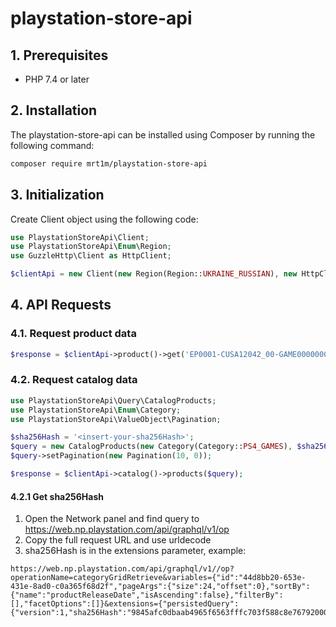 # playstation-store-api

## 1. Prerequisites

* PHP 7.4 or later

## 2. Installation

The playstation-store-api can be installed using Composer by running the following command:

```sh
composer require mrt1m/playstation-store-api
```

## 3. Initialization

Create Client object using the following code:

```php
use PlaystationStoreApi\Client;
use PlaystationStoreApi\Enum\Region;
use GuzzleHttp\Client as HttpClient;

$clientApi = new Client(new Region(Region::UKRAINE_RUSSIAN), new HttpClient());
```

## 4. API Requests

### 4.1. Request product data

```php
$response = $clientApi->product()->get('EP0001-CUSA12042_00-GAME000000000000');
```

### 4.2. Request catalog data

```php
use PlaystationStoreApi\Query\CatalogProducts;
use PlaystationStoreApi\Enum\Category;
use PlaystationStoreApi\ValueObject\Pagination;

$sha256Hash = '<insert-your-sha256Hash>';
$query = new CatalogProducts(new Category(Category::PS4_GAMES), $sha256Hash);
$query->setPagination(new Pagination(10, 0));

$response = $clientApi->catalog()->products($query);
```

#### 4.2.1 Get sha256Hash

1) Open the Network panel and find query to https://web.np.playstation.com/api/graphql/v1/op
2) Copy the full request URL and use urldecode
3) sha256Hash is in the extensions parameter, example:

```
https://web.np.playstation.com/api/graphql/v1//op?operationName=categoryGridRetrieve&variables={"id":"44d8bb20-653e-431e-8ad0-c0a365f68d2f","pageArgs":{"size":24,"offset":0},"sortBy":{"name":"productReleaseDate","isAscending":false},"filterBy":[],"facetOptions":[]}&extensions={"persistedQuery":{"version":1,"sha256Hash":"9845afc0dbaab4965f6563fffc703f588c8e76792000e8610843b8d3ee9c4c09"}}
```
